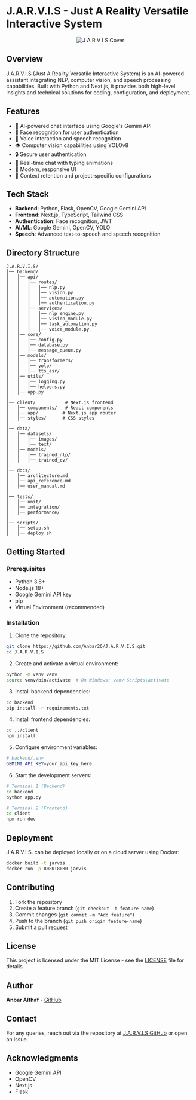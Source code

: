 # J.A.R.V.I.S - Just A Reality Versatile Interactive System

<div align="center">
   
![J A R V I S Cover](https://github.com/user-attachments/assets/6c5f54ad-9906-4dc1-90d7-6c7ed0f62791)
</div>

## Overview
J.A.R.V.I.S (Just A Reality Versatile Interactive System) is an AI-powered assistant integrating NLP, computer vision, and speech processing capabilities. Built with Python and Next.js, it provides both high-level insights and technical solutions for coding, configuration, and deployment.

## Features

- 🤖 AI-powered chat interface using Google's Gemini API
- 👤 Face recognition for user authentication
- 🎤 Voice interaction and speech recognition
- 👁️ Computer vision capabilities using YOLOv8
- 🔒 Secure user authentication
- 💬 Real-time chat with typing animations
- 🎨 Modern, responsive UI
- 🧠 Context retention and project-specific configurations

## Tech Stack

- **Backend**: Python, Flask, OpenCV, Google Gemini API
- **Frontend**: Next.js, TypeScript, Tailwind CSS
- **Authentication**: Face recognition, JWT
- **AI/ML**: Google Gemini, OpenCV, YOLO
- **Speech**: Advanced text-to-speech and speech recognition

## Directory Structure
```
J.A.R.V.I.S/
│── backend/
│   │── api/
│   │   │── routes/
│   │   │   │── nlp.py
│   │   │   │── vision.py
│   │   │   │── automation.py
│   │   │   │── authentication.py
│   │   │── services/
│   │   │   │── nlp_engine.py
│   │   │   │── vision_module.py
│   │   │   │── task_automation.py
│   │   │   │── voice_module.py
│   │── core/
│   │   │── config.py
│   │   │── database.py
│   │   │── message_queue.py
│   │── models/
│   │   │── transformers/
│   │   │── yolo/
│   │   │── tts_asr/
│   │── utils/
│   │   │── logging.py
│   │   │── helpers.py
│   │── app.py
│
│── client/           # Next.js frontend
│   │── components/   # React components
│   │── app/         # Next.js app router
│   │── styles/      # CSS styles
│
│── data/
│   │── datasets/
│   │   │── images/
│   │   │── text/
│   │── models/
│   │   │── trained_nlp/
│   │   │── trained_cv/
│
│── docs/
│   │── architecture.md
│   │── api_reference.md
│   │── user_manual.md
│
│── tests/
│   │── unit/
│   │── integration/
│   │── performance/
│
│── scripts/
│   │── setup.sh
│   │── deploy.sh
```

## Getting Started

### Prerequisites

- Python 3.8+
- Node.js 18+
- Google Gemini API key
- pip
- Virtual Environment (recommended)

### Installation

1. Clone the repository:
```bash
git clone https://github.com/Anbar26/J.A.R.V.I.S.git
cd J.A.R.V.I.S
```

2. Create and activate a virtual environment:
```bash
python -m venv venv
source venv/bin/activate  # On Windows: venv\Scripts\activate
```

3. Install backend dependencies:
```bash
cd backend
pip install -r requirements.txt
```

4. Install frontend dependencies:
```bash
cd ../client
npm install
```

5. Configure environment variables:
```bash
# backend/.env
GEMINI_API_KEY=your_api_key_here
```

6. Start the development servers:
```bash
# Terminal 1 (Backend)
cd backend
python app.py

# Terminal 2 (Frontend)
cd client
npm run dev
```

## Deployment
J.A.R.V.I.S. can be deployed locally or on a cloud server using Docker:
```bash
docker build -t jarvis .
docker run -p 8080:8080 jarvis
```

## Contributing

1. Fork the repository
2. Create a feature branch (`git checkout -b feature-name`)
3. Commit changes (`git commit -m "Add feature"`)
4. Push to the branch (`git push origin feature-name`)
5. Submit a pull request

## License

This project is licensed under the MIT License - see the [LICENSE](LICENSE) file for details.

## Author

**Anbar Althaf** - [GitHub](https://github.com/Anbar26)

## Contact

For any queries, reach out via the repository at [J.A.R.V.I.S GitHub](https://github.com/Anbar26/J.A.R.V.I.S) or open an issue.

## Acknowledgments

- Google Gemini API
- OpenCV
- Next.js
- Flask
